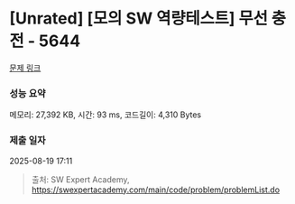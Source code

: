 # [Unrated] [모의 SW 역량테스트] 무선 충전 - 5644 

[문제 링크](https://swexpertacademy.com/main/code/problem/problemDetail.do?contestProbId=AWXRDL1aeugDFAUo) 

### 성능 요약

메모리: 27,392 KB, 시간: 93 ms, 코드길이: 4,310 Bytes

### 제출 일자

2025-08-19 17:11



> 출처: SW Expert Academy, https://swexpertacademy.com/main/code/problem/problemList.do